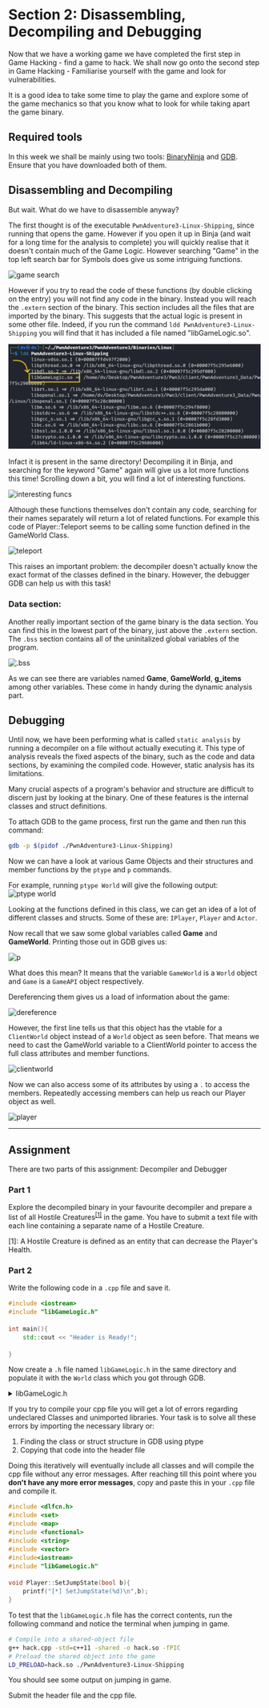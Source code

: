 # Section 2: Disassembling, Decompiling and Debugging

Now that we have a working game we have completed the first step in Game Hacking - find a game to hack. We shall now go onto the second step in Game Hacking - Familiarise yourself with the game and look for vulnerabilities.

It is a good idea to take some time to play the game and explore some of the game mechanics so that you know what to look for while taking apart the game binary.

## Required tools

In this week we shall be mainly using two tools: [BinaryNinja](https://binary.ninja/free/) and [GDB](https://github.com/pwndbg/pwndbg). Ensure that you have downloaded both of them.

## Disassembling and Decompiling

But wait. What do we have to disassemble anyway? 

The first thought is of the executable `PwnAdventure3-Linux-Shipping`, since running that opens the game. However if you open it up in Binja (and wait for a long time for the analysis to complete) you will quickly realise that it doesn't contain much of the Game Logic. However searching "Game" in the top left search bar for Symbols does give us some intriguing functions.

![game search](https://imgur.com/PEWsDA6.png) 

However if you try to read the code of these functions (by double clicking on the entry) you will not find any code in the binary. Instead you will reach the `.extern` section of the binary. This section includes all the files that are imported by the binary. This suggests that the actual logic is present in some other file. Indeed, if you run the command `ldd PwnAdventure3-Linux-Shipping` you will find that it has included a file named "libGameLogic.so".

![libgamelogic](Screenshot_2024-06-06_20-57-06-mh.png)

Infact it is present in the same directory! Decompiling it in Binja, and searching for the keyword "Game" again will give us a lot more functions this time! Scrolling down a bit, you will find a lot of interesting functions.

![interesting funcs](https://imgur.com/aeY94qf.png)

Although these functions themselves don't contain any code, searching for their names separately will return a lot of related functions. For example this code of Player::Teleport seems to be calling some function defined in the GameWorld Class.

![teleport](https://imgur.com/H2QK12d.png)

This raises an important problem: the decompiler doesn't actually know the exact format of the classes defined in the binary. However, the debugger GDB can help us with this task!

### Data section:
Another really important section of the game binary is the data section. You can find this in the lowest part of the binary, just above the `.extern` section. The `.bss` section contains all of the uninitalized global variables of the program. 

![.bss](https://imgur.com/7zrRX4c.png)

As we can see there are variables named **Game**, **GameWorld**, **g_items** among other variables. These come in handy during the dynamic analysis part.

## Debugging

Until now, we have been performing what is called `static analysis` by running a decompiler on a file without actually executing it. This type of analysis reveals the fixed aspects of the binary, such as the code and data sections, by examining the compiled code. However, static analysis has its limitations.

Many crucial aspects of a program's behavior and structure are difficult to discern just by looking at the binary. One of these features is the internal classes and struct definitions.

To attach GDB to the game process, first run the game and then run this command:

```bash
gdb -p $(pidof ./PwnAdventure3-Linux-Shipping)
```

Now we can have a look at various Game Objects and their structures and member functions by the `ptype` and `p` commands.

For example, running `ptype World` will give the following output:
![ptype world](https://imgur.com/X8RRzCJ.png)

Looking at the functions defined in this class, we can get an idea of a lot of different classes and structs. Some of these are: `IPlayer`, `Player` and `Actor`. 

Now recall that we saw some global variables called **Game** and **GameWorld**. Printing those out in GDB gives us:

![p](https://imgur.com/LhuzzQ7.png)

What does this mean?
It means that the variable `GameWorld` is a `World` object and `Game` is a `GameAPI` object respectively.

Dereferencing them gives us a load of information about the game:

![dereference](https://imgur.com/8MqEO7F.png)

However, the first line tells us that this object has the vtable for a `ClientWorld` object instead of a `World` object as seen before. That means we need to cast the GameWorld variable to a ClientWorld pointer to access the full class attributes and member functions. 

![clientworld](https://imgur.com/sE9Poxc.png)

Now we can also access some of its attributes by using a `.` to access the members. Repeatedly accessing members can help us reach our Player object as well.

![player](https://imgur.com/ruFvcTx.png)

------



## Assignment

There are two parts of this assignment: Decompiler and Debugger

### Part 1

Explore the decompiled binary in your favourite decompiler and prepare a list of all Hostile Creatures<sup id="fnref1"><a href="#fn1" title="Jump to footnote">[1]</a></sup> in the game. You have to submit a text file with each line containing a separate name of a Hostile Creature.

<a id="fn1"></a>
[1]: A Hostile Creature is defined as an entity that can decrease the Player's Health.

### Part 2

Write the following code in a `.cpp` file and save it.

```cpp
#include <iostream>
#include "libGameLogic.h"

int main(){
    std::cout << "Header is Ready!";

}
```

Now create a `.h` file named `libGameLogic.h` in the same directory and populate it with the `World` class which you got through GDB.

<details>
  <summary>libGameLogic.h</summary>

  ```cpp
  class World {
  public:
    std::set<ActorRef<IPlayer>> m_players;
    std::set<ActorRef<IActor>> m_actors;
    std::map<unsigned int, ActorRef<IActor>> m_actorsById;
    ILocalPlayer *m_localPlayer;
    uint32_t m_nextId;
    std::map<const char*, AIZone*> m_aiZones;

    void AddActorToWorld(Actor *);
    void AddActorToWorldWithId(uint32_t, Actor *);
    void SendEventToAllPlayers(const WriteStream &);
    void SendEventToAllPlayersExcept(Player *, const WriteStream &);
  public:
    World(void);
    virtual ~World(void);
    virtual void Tick(float);
    virtual bool HasLocalPlayer(void);
    ILocalPlayer * GetLocalPlayer(void);
    virtual bool IsAuthority(void);
    virtual void AddLocalPlayer(Player *, ILocalPlayer *);
    virtual void AddRemotePlayer(Player *);
    virtual void AddRemotePlayerWithId(uint32_t, Player *);
    virtual void RemovePlayer(Player *);
    virtual void Use(Player *, Actor *);
    virtual void Activate(Player *, IItem *);
    virtual void Reload(Player *);
    virtual void Jump(bool);
    virtual void Sprint(bool);
    virtual void FireRequest(bool);
    virtual void TransitionToNPCState(Player *, const std::string &);
    virtual void BuyItem(Player *, Actor *, IItem *, uint32_t);
    virtual void SellItem(Player *, Actor *, IItem *, uint32_t);
    virtual void Respawn(Player *);
    virtual void Teleport(Player *, const std::string &);
    virtual void Chat(Player *, const std::string &);
    virtual void FastTravel(Player *, const std::string &, const std::string &);
    virtual void SetPvPDesired(Player *, bool);
    virtual void SubmitDLCKey(Player *, const std::string &);
    virtual void SetCircuitInputs(Player *, const std::string &, uint32_t);
    virtual void SendAddItemEvent(Player *, IItem *, uint32_t);
    virtual void SendRemoveItemEvent(Player *, IItem *, uint32_t);
    virtual void SendLoadedAmmoEvent(Player *, IItem *, uint32_t);
    virtual void SendPickedUpEvent(Player *, const std::string &);
    virtual void EquipItem(Player *, uint8_t, IItem *);
    virtual void SetCurrentSlot(Player *, uint8_t);
    virtual void SendEquipItemEvent(Player *, uint8_t, IItem *);
    virtual void SendCurrentSlotEvent(Player *, uint8_t);
    virtual void SetCurrentQuest(Player *, IQuest *);
    virtual void SendSetCurrentQuestEvent(Player *, IQuest *);
    virtual void SendStartQuestEvent(Player *, IQuest *);
    virtual void SendAdvanceQuestToStateEvent(Player *, IQuest *, IQuestState *);
    virtual void SendCompleteQuestEvent(Player *, IQuest *);
    virtual void SendHealthUpdateEvent(Actor *, int32_t);
    virtual void SendManaUpdateEvent(Player *, int32_t);
    virtual void SendCountdownUpdateEvent(Player *, int32_t);
    virtual void SendPvPCountdownUpdateEvent(Player *, bool, int32_t);
    virtual void SendPvPEnableEvent(Player *, bool);
    virtual void SendStateEvent(Actor *, const std::string &, bool);
    virtual void SendTriggerEvent(Actor *, const std::string &, Actor *, bool);
    virtual void SendFireBulletsEvent(Actor *, IItem *, const Vector3 &, uint32_t, float);
    virtual void SendDisplayEvent(Player *, const std::string &, const std::string &);
    virtual void SendNPCConversationStateEvent(Player *, Actor *, const std::string &);
    virtual void SendNPCConversationEndEvent(Player *);
    virtual void SendNPCShopEvent(Player *, Actor *);
    virtual void SendRespawnEvent(Player *, const Vector3 &, const Rotation &);
    virtual void SendTeleportEvent(Actor *, const Vector3 &, const Rotation &);
    virtual void SendRelativeTeleportEvent(Actor *, const Vector3 &);
    virtual void SendReloadEvent(Player *, IItem *, IItem *, uint32_t);
    virtual void SendPlayerJoinedEvent(Player *);
    virtual void SendPlayerLeftEvent(Player *);
    virtual void SendPlayerItemEvent(Player *);
    virtual void SendActorSpawnEvent(Actor *);
    virtual void SendActorDestroyEvent(Actor *);
    virtual void SendExistingPlayerEvent(Player *, Player *);
    virtual void SendExistingActorEvent(Player *, Actor *);
    virtual void SendChatEvent(Player *, const std::string &);
    virtual void SendKillEvent(Player *, Actor *, IItem *);
    virtual void SendCircuitOutputEvent(Player *, const std::string &, uint32_t, const std::vector<std::allocator<bool>> &);
    virtual void SendActorPositionEvents(Player *);
    virtual void SendRegionChangeEvent(Player *, const std::string &);
    virtual void SendLastHitByItemEvent(Player *, IItem *);
    bool SpawnActor(Actor *, const Vector3 &, const Rotation &);
    bool SpawnActorAtNamedLocation(Actor *, const char *);
    void SpawnActorWithId(uint32_t, Actor *, const Vector3 &, const Rotation &);
    void DestroyActor(Actor *);
    void SendSpawnEventsForExistingActors(Player *);
    void AddAIZone(AIZone *);
    AIZone * GetAIZone(const std::string &);
    void OnPlayerEnteredAIZone(const std::string &);
    void OnPlayerLeftAIZone(const std::string &);
    std::vector<IPlayer*> GetPlayersInRadius(const Vector3 &, float);
    std::vector<Projectile*> GetProjectilesInRadius(const Vector3 &, float);
    Actor * GetActorById(uint32_t);
    void RemoveAllActorsExceptPlayer(Player *);
    void ChangeActorId(Player *, uint32_t);
    bool IsPlayerAlreadyConnected(uint32_t);
};
  ```
</details>

If you try to compile your cpp file you will get a lot of errors regarding undeclared Classes and unimported libraries. Your task is to solve all these errors by importing the necessary library or:
1. Finding the class or struct structure in GDB using ptype
2. Copying that code into the header file <br>

Doing this iteratively will eventually include all classes and will compile the cpp file without any error messages. 
After reaching till this point where you **don't have any more error messages**, copy and paste this in your `.cpp` file and compile it.

```cpp
#include <dlfcn.h>
#include <set>
#include <map>
#include <functional>
#include <string>
#include <vector>
#include<iostream>
#include "libGameLogic.h"

void Player::SetJumpState(bool b){
    printf("[*] SetJumpState(%d)\n",b);
}
```

To test that the `libGameLogic.h` file has the correct contents, run the following command and notice the terminal when jumping in game.

```bash
# Compile into a shared-object file
g++ hack.cpp -std=c++11 -shared -o hack.so -fPIC
# Preload the shared object into the game
LD_PRELOAD=hack.so ./PwnAdventure3-Linux-Shipping
```

You should see some output on jumping in game.

Submit the header file and the cpp file.